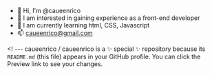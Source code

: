- 👋 Hi, I'm @caueenrico
- 👀 I am interested in gaining experience as a front-end developer
- 🌱 I am currently learning html, CSS, Javascript
- 📫 caueenrico@gmail.com

<! ---
caueenrico / caueenrico is a ✨ special ✨ repository because its `README.md` (this file) appears in your GitHub profile.
You can click the Preview link to see your changes.
